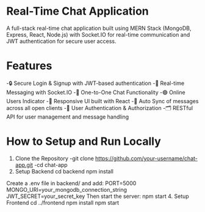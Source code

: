 # Real-Time Chat Application
A full-stack real-time chat application built using MERN Stack (MongoDB, Express, React, Node.js) with Socket.IO for real-time communication and JWT authentication for secure user access.
# Features
-🔒 Secure Login & Signup with JWT-based authentication
-💬 Real-time Messaging with Socket.IO
-👥 One-to-One Chat Functionality
-🟢 Online Users Indicator
-🎨 Responsive UI built with React
-🔄 Auto Sync of messages across all open clients
-🧾 User Authentication & Authorization
-🗂️ RESTful API for user management and message handling

#  How to Setup and Run Locally
1. Clone the Repository
   -git clone https://github.com/your-username/chat-app.git
   -cd chat-app
2. Setup Backend
   cd backend
   npm install

 Create a .env file in backend/ and add:
   PORT=5000
   MONGO_URI=your_mongodb_connection_string
   JWT_SECRET=your_secret_key
   Then start the server:
   npm start
4. Setup Frontend
   cd ../frontend
   npm install
   npm start
